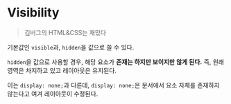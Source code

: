 # Visibility

> 김버그의 HTML&CSS는 재밌다

기본값인 `visible`과, `hidden`을 값으로 쓸 수 있다.

`hidden`을 값으로 사용할 경우, 해당 요소가 **존재는 하지만 보이지만 않게 된다.** 즉, 원래 영역은 차지하고 있고 레이아웃은 유지된다.

이는 `display: none;`과 다른데, `display: none;`은 문서에서 요소 자체를 존재하지 않는다고 여겨 레이아웃이 수정된다.

